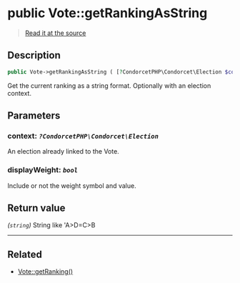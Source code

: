 # public Vote::getRankingAsString

> [Read it at the source](https://github.com/julien-boudry/Condorcet/blob/master/src/Vote.php#L426)

## Description    

```php
public Vote->getRankingAsString ( [?CondorcetPHP\Condorcet\Election $context = null , bool $displayWeight = true] ): string
```

Get the current ranking as a string format. Optionally with an election context.

## Parameters

### **context:** *`?CondorcetPHP\Condorcet\Election`*   
An election already linked to the Vote.    

### **displayWeight:** *`bool`*   
Include or not the weight symbol and value.    


## Return value   

*(`string`)* String like 'A>D=C>B


---------------------------------------

## Related

* [Vote::getRanking()](/Docs/api-reference/Vote%20Class/Vote--getRanking().md)    

